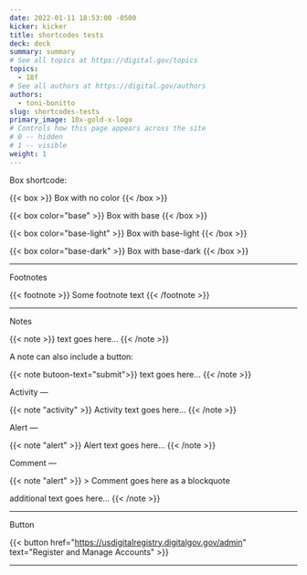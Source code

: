```yaml
---
date: 2022-01-11 18:53:00 -0500
kicker: kicker
title: shortcodes tests
deck: deck
summary: summary
# See all topics at https://digital.gov/topics
topics:
  - 18f
# See all authors at https://digital.gov/authors
authors:
  - toni-bonitto
slug: shortcodes-tests
primary_image: 10x-gold-x-logo
# Controls how this page appears across the site
# 0 -- hidden
# 1 -- visible
weight: 1
---
```

Box shortcode:


{{< box >}} Box with no color {{< /box >}}


{{< box color="base" >}} Box with base {{< /box >}}


{{< box color="base-light" >}} Box with base-light {{< /box >}}


{{< box color="base-dark" >}} Box with base-dark {{< /box >}}


---

Footnotes


{{< footnote >}} Some footnote text {{< /footnote >}}



---

Notes

{{< note >}} text goes here... {{< /note >}}

A note can also include a button: 

{{< note butoon-text="submit">}} text goes here... {{< /note >}}

Activity — 

{{< note "activity" >}} Activity text goes here... {{< /note >}}

Alert — 

{{< note "alert" >}} Alert text goes here... {{< /note >}}

Comment — 

{{< note "alert" >}} > Comment goes here as a blockquote

additional text goes here... {{< /note >}}

---

Button

{{< button href="https://usdigitalregistry.digitalgov.gov/admin" text="Register and Manage Accounts" >}}


---

